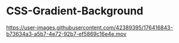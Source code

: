 # CSS-Gradient-Background




https://user-images.githubusercontent.com/42389395/176416843-b73634a3-a5b7-4e72-92b7-ef5869c16e4e.mov

